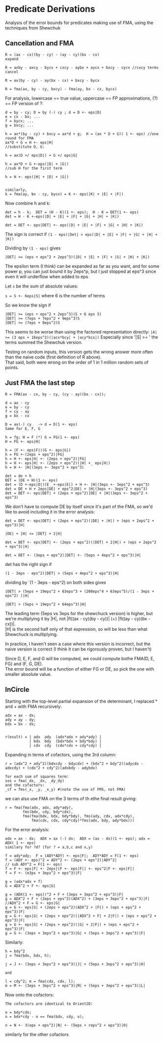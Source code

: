 
# Predicate Derivations

Analysis of the error bounds for predicates making use of FMA, using the techniques from Shewchuk


## Cancellation and FMA

```
R = (ax - cx)(by - cy) - (ay - cy)(bx - cx)
expand

R = axby - axcy - bycx + cxcy - aybx + aycx + bxcy - cycx //cxcy terms cancel

R = ax(by - cy) - ay(bx - cx) + bxcy - bycx

R = fma(ax, by - cy, bxcy) - fma(ay, bx - cx, bycx) 

```

For analysis, lowercase == true value, uppercase == FP approximations, (?) == FP version of ?:

```
d = by - cy; D = by (-) cy ; d = D +- eps|D|
e = cx - bx; ...
f = bycx; ...
g = bxcy; ...

h = ax*(by - cy) + bxcy = ax*d + g;  H = (ax * D + G)( 1 +- eps) //one round for FMA
ax*D + G = H +- eps|H|
//substitute D, G:

h = ax(D +/ eps|D|) + G +/ eps|G|

h = ax*D + G +-eps(|D| + |G|)
//sub H for the first term

h = H +- eps(|H| + |D| + |G|)


similarly,
k = fma(ay, bx - cy, bycx) = K +- eps(|K| + |E| + |F|)
```

Now combine h and k:

```
det = h - k;  DET = (H - K)(1 +- eps);  H - K = DET(1 +- eps)
det = H - K +-eps(|D| + |E| + |F| + |G| + |H| + |K|)

det = DET +- eps|DET| +- eps(|D| + |E| + |F| + |G| + |H| + |K|)

```

The sign is correct if `(1 - eps)|Det| > eps(|D| + |E| + |F| + |G| + |H| + |K|)`

Dividing by `(1 - eps)` gives

```
|DET| >= (eps + eps^2 + 2eps^3)(|D| + |E| + |F| + |G| + |H| + |K|) 

```

The epsilon term (I think) can be expanded as far as you want, and for some power p, you can just bound it by 2eps^p, but I just stopped at eps^3 since even it will underflow when added to eps

Let `s` be the sum of absolute values:

`s = S +- 6eps|S|` where 6 is the number of terms

So we know the sign if 

```
|DET| >= (eps + eps^2 + 2eps^3)(S + 6 eps S)
|DET| >= (7eps + 7eps^2 + 9eps^3)S
|DET| >= (7eps + 8eps^2)S
```
This seems to be worse than using the factored representation directly: `|A| >= (3 eps + 16eps^2)(|acx*bcy| + |acy*bcx|)`
Especially since '|S| >= ' the terms summed the Shewchuk version.

Testing on random inputs, this version gets the wrong answer more often than the naive code (first definition of R above).  
That said, both were wrong on the order of 1 in 1 million random sets of points.


## Just FMA the last step

```
R = FMA(ax - cx, by - cy, (cy - ay)(bx - cx));

d = ax - cy
e = by - cy
f = cy - ay
g = bx - cx

D = ax(-) cy   -> d = D(1 +- eps)
Same for E, F, G

h = fg; H = F (*) G = FG(1 +- eps)
H = FG +- eps|H|

h = (F +- eps|F|)(G +- eps|G|)
h = FG +-(2eps + eps^2)|FG|
h = H +- eps|H| +- (2eps + eps^2)|FG|
h = H +- eps|H| +- (2eps + eps^2)(|H| +_ eps|H|)
h = H +- |H|(3eps +- 3eps^2 + eps^3)

det = de + h
DET = (DE + H)(1 +- eps)
det = (D +-eps|D|)(E _+-eps|E|) + H +- |H|(3eps +- 3eps^2 + eps^3)
det = DE + H + 2eps|DE| + eps^2|DE| + |H|(3eps +- 3eps^2 + eps^3)
det = DET +- eps|DET| + (2eps + eps^2)|DE| + |H|(3eps +- 3eps^2 + eps^3)

```

We don't have to compute DE by itself since it's part of the FMA, so we'd like to avoid including it in the error analysis:

```
det = DET +- eps|DET| + (2eps + eps^2)(|DE| + |H|) + (eps + 2eps^2 + eps^3)|H|

|DE| + |H| <= |DET| + 2|H| 

det = DET +- eps|DET| +- (2eps + eps^2)(|DET| + 2|H|) + (eps + 2eps^2 + eps^3)|H|

det = DET +- (3eps + eps^2)|DET| +- (5eps + 4eps^2 + eps^3)|H|

```

det has the right sign if 

```
(1 - 3eps - eps^2)|DET| > (5eps + 4eps^2 + eps^3)|H|
```

dividing by `(1 - 3eps - eps^2) on both sides gives

```
|DET| > (5eps + 19eps^2 + 63eps^3 + (208eps^4 + 63eps^5)/(1 - 3eps + eps^2) )|H|

|DET| > (5eps + 19eps^2 + 64eps^3)|H|
```

The leading term (5eps vs 3eps for the shewchuck version) is higher, but we're multiplying it by |H|, not |fl((ax - cy)(by - cy))| (+) |fl((ay - cy)(bx - cx))|.  
|H| is the second half only of that expression, so will be less than what Shewchuck is multiplying.  

In practice, I haven't seen a case where this version is incorrect, but the naive version is correct (I think it can be rigorously proven, but I haven't)

Since D, E, F, and G will be computed, we could compute bothe FMA(D, E, FG) and (F, G, DE).  
The error bound will be a function of either FG or DE, so pick the one with smaller absolute value.


## InCircle

Starting with the top-level partial expansion of the determinant, I replaced * and + with FMA recursively:

```
adx = ax - dx; 
ady = ay - dy; 
bdx = bx - dx;


r(esult) = | adx  ady  (adx*adx + ady*ady) |
           | bdx  bdy  (bdx*bdx + bdy*bdy) |
           | cdx  cdy  (cdx*cdx + cdy*cdy) |

```

Expanding in terms of cofactors, using the 3rd column:

```
r = (adx^2 + ady^2)(bdxcdy - bdycdx) + (bdx^2 + bdy^2)(adycdx - adxcdy) + (cdx^2 + cdy^2)(adxbdy - adybdx)

for each sum of squares term:
sos = fma(_dx, _dx, _dy_dy)
and the cofactors:
_cf = fms(_x, _y, _x_y) #(note the use of FMS, not FMA)
```

we can also use FMA on the 3 terms of th ethe final result giving:

```
r = fma(fma(adx, adx, ady*ady),
        fms(bdx, cdy, bdy*cdx),
        fma(fma(bdx, bdx, bdy*bdy), fms(ady, cdx, adx*cdy),
            fma(cdx, cdx, cdy*cdy)*fms(adx, bdy, ady*bdx)))
```

For the error analysis:

```
adx = ax - dx;  ADX = ax (-) dx;  ADX = (ax - dx)(1 +- eps); adx = ADX( 1 +- eps)
similary for ?d? (for ? = a,b,c and x,y)

f = ady*ady;  F = (ADY*ADY) +- eps|F|;  ADY*ADY = F(1 +- eps)
f = (ADY +- eps)^2 = ADY^2 +- (2eps + eps^2)|ADY^2|
// sub ADY^2 = F(1 +- eps)
f = F +- eps|F| +- 2eps|(F +- eps|F|| +- eps^2|F +- eps|F||
f = F +- (e3ps + 3eps^2 + eps^3)|F|

g = (adx*adx + f)  
G = ADX^2 + F +- eps|G|

g = (ADX(1 +- eps))^2 + F + (3eps + 3eps^2 + eps^3)|F|
g = ADX^2 + F + (2eps + eps^2)(ADX^2) + (3eps + 3eps^2 + eps^3)|F|
//ADX^2 + F = G +- eps|G|
g = G +- eps|G| + (2eps + eps^2)(ADX^2 + |F|) + (eps + eps^2 + eps^3)|F|
g = G +- eps|G| + (2eps + eps^2)(|ADX^2 + F| + 2|F|) + (eps + eps^2 + eps^3)|F|
g = G +- eps|G| + (2eps + eps^2)(|G| + 2|F|) + (eps + eps^2 + eps^3)|F|
g = G +- (3eps + 3eps^2 + eps^3)|G| + (5eps + 3eps^2 + eps^3)|F|

```

Similarly:

```
h = bdy^2
j = fma(bdx, bdx, h);

j = J +- (3eps + 3eps^2 + eps^3)|J| + (5eps + 3eps^2 + eps^3)|H|

and 

l = cdy^2; m = fma(cdx, cdx, l);
m = M +- (3eps + 3eps^2 + eps^3)|M| + (5eps + 3eps^2 + eps^3)|L|
```

Now onto the cofactors:

```
The cofactors are identical to Orient2D:

o = bdy*cdx;
n = bdx*cdy - o == fma(bdx, cdy, o);

n = N +- 3(eps + eps^2)|N| +- (5eps + reps^2 + eps^3)|O|

```

similarly for the other cofactors




